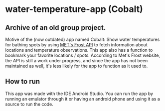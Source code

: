 # water-temperature-app (Cobalt)

## Archive of an old group project.

Motive of the (now outdated) app named Cobalt: Show water temperatures for bathing spots by using [MET's Frost API](https://havvarsel-frost.met.no/) to fetch information about locations and temperature observations. This app also has a function to bookmark your favorite locations / spots. According to Met's Frost website, the API is still a work under progress, and since the app has not been maintained as well, it's less likely for the app to function as it used to.

## How to run
This app was made with the IDE Android Studio. You can run the app by running an emulator through it or having an android phone and using it as a source to run the code.
